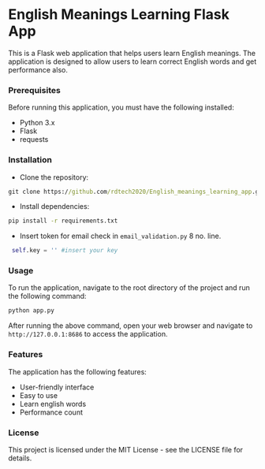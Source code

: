 # English Meanings Learning Flask App

This is a Flask web application that helps users learn English meanings. The application is designed to allow users to learn correct English words and get performance also.

### Prerequisites
Before running this application, you must have the following installed:
* Python 3.x
* Flask
* requests

### Installation

* Clone the repository:
```cmd
git clone https://github.com/rdtech2020/English_meanings_learning_app.git
```
* Install dependencies:
```cmd
pip install -r requirements.txt
```
* Insert token for email check in `email_validation.py` 8 no. line.
```py
 self.key = '' #insert your key
```

### Usage
To run the application, navigate to the root directory of the project and run the following command:
```cmd
python app.py
```
After running the above command, open your web browser and navigate to `http://127.0.0.1:8686` to access the application.

### Features
The application has the following features:
* User-friendly interface
* Easy to use
* Learn english words
* Performance count

### License
This project is licensed under the MIT License - see the LICENSE file for details.
